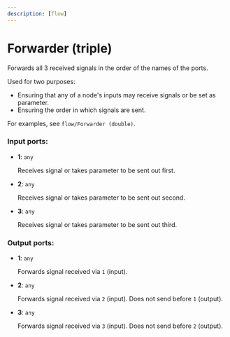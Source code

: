 ```yaml
---
description: [flow]
---
```


# Forwarder (triple)

Forwards all 3 received signals in the order of the names of the ports.

Used for two purposes:
* Ensuring that any of a node's inputs may receive signals or be set as parameter.
* Ensuring the order in which signals are sent.

For examples, see `flow/Forwarder (double)`.

### Input ports:

* __1__: `any`

    Receives signal or takes parameter to be sent out first.


* __2__: `any`

    Receives signal or takes parameter to be sent out second.


* __3__: `any`

    Receives signal or takes parameter to be sent out third.

### Output ports:

* __1__: `any`

    Forwards signal received via `1` (input).


* __2__: `any`

    Forwards signal received via `2` (input). Does not send before `1` (output).


* __3__: `any`

    Forwards signal received via `3` (input). Does not send before `2` (output).

